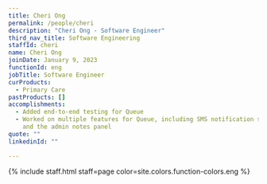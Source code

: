 ```yaml
---
title: Cheri Ong
permalink: /people/cheri
description: "Cheri Ong - Software Engineer"
third_nav_title: Software Engineering
staffId: cheri
name: Cheri Ong
joinDate: January 9, 2023
functionId: eng
jobTitle: Software Engineer
curProducts:
  - Primary Care
pastProducts: []
accomplishments:
  - Added end-to-end testing for Queue
  - Worked on multiple features for Queue, including SMS notification settings
    and the admin notes panel
quote: ""
linkedinId: ""

---
```


{% include staff.html staff=page color=site.colors.function-colors.eng %}
